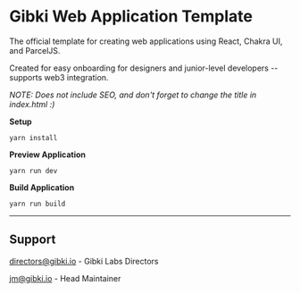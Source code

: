 # Gibki Web Application Template

The official template for creating web applications using React, Chakra UI, and ParcelJS.

Created for easy onboarding for designers and junior-level developers -- supports web3 integration.

_NOTE: Does not include SEO, and don't forget to change the title in index.html :)_

**Setup**
```
yarn install
```

**Preview Application**
```
yarn run dev
```

**Build Application**
```
yarn run build
```

---

## Support

directors@gibki.io - Gibki Labs Directors

jm@gibki.io - Head Maintainer